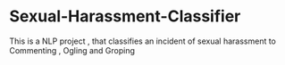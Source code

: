 # Sexual-Harassment-Classifier
This is a NLP project , that classifies an incident of sexual harassment to Commenting , Ogling and Groping
